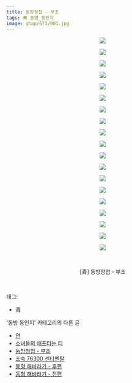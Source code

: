 ```yaml
---
title: 동방청첩 - 부초
tags: 青 동방_동인지
image: ghap/673/001.jpg
---
```

<div class="article">
<p style="text-align: center; clear: none; float: none;"><img src="{{ site.nasurl }}/ghap/673/001.jpg"/></p>
<p style="text-align: center; clear: none; float: none;"><img src="{{ site.nasurl }}/ghap/673/002.jpg"/></p>
<p style="text-align: center; clear: none; float: none;"><img src="{{ site.nasurl }}/ghap/673/003.jpg"/></p>
<p style="text-align: center; clear: none; float: none;"><img src="{{ site.nasurl }}/ghap/673/004.jpg"/></p>
<p style="text-align: center; clear: none; float: none;"><img src="{{ site.nasurl }}/ghap/673/005.jpg"/></p>
<p style="text-align: center; clear: none; float: none;"><img src="{{ site.nasurl }}/ghap/673/006.jpg"/></p>
<p style="text-align: center; clear: none; float: none;"><img src="{{ site.nasurl }}/ghap/673/007.jpg"/></p>
<p style="text-align: center; clear: none; float: none;"><img src="{{ site.nasurl }}/ghap/673/008.jpg"/></p>
<p style="text-align: center; clear: none; float: none;"><img src="{{ site.nasurl }}/ghap/673/009.jpg"/></p>
<p style="text-align: center; clear: none; float: none;"><img src="{{ site.nasurl }}/ghap/673/010.jpg"/></p>
<p style="text-align: center; clear: none; float: none;"><img src="{{ site.nasurl }}/ghap/673/011.jpg"/></p>
<p style="text-align: center; clear: none; float: none;"><img src="{{ site.nasurl }}/ghap/673/012.jpg"/></p>
<p style="text-align: center; clear: none; float: none;"><img src="{{ site.nasurl }}/ghap/673/013.jpg"/></p>
<p style="text-align: center; clear: none; float: none;"><img src="{{ site.nasurl }}/ghap/673/014.jpg"/></p>
<p style="text-align: center; clear: none; float: none;"><img src="{{ site.nasurl }}/ghap/673/015.jpg"/></p>
<p style="text-align: center; clear: none; float: none;"><img src="{{ site.nasurl }}/ghap/673/016.jpg"/></p>
<p style="text-align: center; clear: none; float: none;"><img src="{{ site.nasurl }}/ghap/673/017.jpg"/></p>
<p style="text-align: center; clear: none; float: none;"><img src="{{ site.nasurl }}/ghap/673/018.jpg"/></p>
<p style="text-align: center; clear: none; float: none;"><img src="{{ site.nasurl }}/ghap/673/019.jpg"/></p>
<p style="text-align: center; clear: none; float: none;"><br/></p>
<p style="text-align: center; clear: none; float: none;">[青] 동방청첩 - 부초</p>
<p><br/></p>
</div><div class="tagTrail">
<p>태그: </p>
<ul>
<li>青</li>
</ul>
</div><div class="another">
<p>'동방 동인지' 카테고리의 다른 글</p>
<ul>
<li><a href="/2016-07-05-ghap_675">연</a></li>
<li><a href="/2016-07-05-ghap_674">소녀들의 애프터눈 티</a></li>
<li><a href="/2016-07-05-ghap_673">동방청첩 - 부초</a></li>
<li><a href="/2016-07-05-ghap_672">초속 76300 센티멘탈</a></li>
<li><a href="/2016-07-04-ghap_671">동형 해바라기 - 후편</a></li>
<li><a href="/2016-07-04-ghap_670">동형 해바라기 - 전편</a></li>
</ul>
</div><div class="cb_module cb_fluid">
<div class="cb_wrt cb_profile">
</div><!-- commentList close -->
</div>